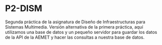# P2-DISM
Segunda práctica de la asignatura de Diseño de Infraestructuras para Sistemas Multimedia.
Versión alternativa de la primera práctica, aquí utilizamos una base de datos y un pequeño servidor para guardar los datos de la API de la AEMET y hacer las consultas a nuestra base de datos.
